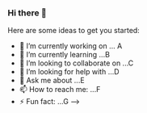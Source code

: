 ### Hi there 👋

Here are some ideas to get you started:

- 🔭 I’m currently working on ... A
- 🌱 I’m currently learning ...B
- 👯 I’m looking to collaborate on ...C
- 🤔 I’m looking for help with ...D
- 💬 Ask me about ...E
- 📫 How to reach me: ...F
- ⚡ Fun fact: ...G
-->
